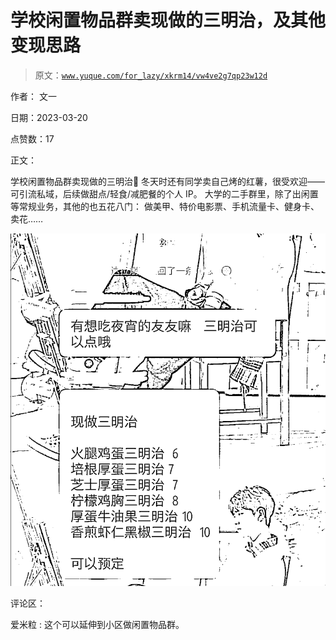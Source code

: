 # 学校闲置物品群卖现做的三明治，及其他变现思路

> 原文：[`www.yuque.com/for_lazy/xkrm14/vw4ve2g7qp23w12d`](https://www.yuque.com/for_lazy/xkrm14/vw4ve2g7qp23w12d)

作者： 文一

日期：2023-03-20

点赞数：17

正文：

学校闲置物品群卖现做的三明治🥪 冬天时还有同学卖自己烤的红薯，很受欢迎——可引流私域，后续做甜点/轻食/减肥餐的个人 IP。 大学的二手群里，除了出闲置等常规业务，其他的也五花八门： 做美甲、特价电影票、手机流量卡、健身卡、卖花……

![](img/bad8ab560e1fc2490380874e0d822e95.png)  

评论区：

爱米粒 : 这个可以延伸到小区做闲置物品群。



